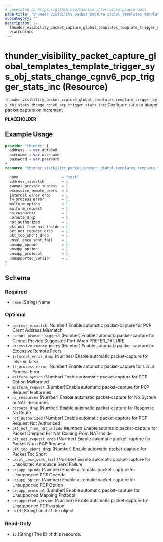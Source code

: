 ```yaml
---
# generated by https://github.com/hashicorp/terraform-plugin-docs
page_title: "thunder_visibility_packet_capture_global_templates_template_trigger_sys_obj_stats_change_cgnv6_pcp_trigger_stats_inc Resource - terraform-provider-thunder"
subcategory: ""
description: |-
  thunder_visibility_packet_capture_global_templates_template_trigger_sys_obj_stats_change_cgnv6_pcp_trigger_stats_inc: Configure stats to trigger packet capture on increment
  PLACEHOLDER
---
```


# thunder_visibility_packet_capture_global_templates_template_trigger_sys_obj_stats_change_cgnv6_pcp_trigger_stats_inc (Resource)

`thunder_visibility_packet_capture_global_templates_template_trigger_sys_obj_stats_change_cgnv6_pcp_trigger_stats_inc`: Configure stats to trigger packet capture on increment

__PLACEHOLDER__

## Example Usage

```terraform
provider "thunder" {
  address  = var.dut9049
  username = var.username
  password = var.password
}
resource "thunder_visibility_packet_capture_global_templates_template_trigger_sys_obj_stats_change_cgnv6_pcp_trigger_stats_inc" "thunder_visibility_packet_capture_global_templates_template_trigger_sys_obj_stats_change_cgnv6_pcp_trigger_stats_inc" {

  name                    = "test"
  address_mismatch        = 1
  cannot_provide_suggest  = 1
  excessive_remote_peers  = 1
  internal_error_drop     = 1
  l4_process_error        = 1
  malform_option          = 1
  malform_request         = 1
  no_resources            = 1
  noroute_drop            = 1
  not_authorized          = 1
  pkt_not_from_nat_inside = 1
  pkt_not_request_drop    = 1
  pkt_too_short_drop      = 1
  unsol_ance_sent_fail    = 1
  unsupp_opcode           = 1
  unsupp_option           = 1
  unsupp_protocol         = 1
  unsupported_version     = 1
}
```

<!-- schema generated by tfplugindocs -->
## Schema

### Required

- `name` (String) Name

### Optional

- `address_mismatch` (Number) Enable automatic packet-capture for PCP Client Address Mismatch
- `cannot_provide_suggest` (Number) Enable automatic packet-capture for Cannot Provide Suggested Port When PREFER_FAILURE
- `excessive_remote_peers` (Number) Enable automatic packet-capture for Excessive Remote Peers
- `internal_error_drop` (Number) Enable automatic packet-capture for Internal Error
- `l4_process_error` (Number) Enable automatic packet-capture for L3/L4 Process Error
- `malform_option` (Number) Enable automatic packet-capture for PCP Option Malformed
- `malform_request` (Number) Enable automatic packet-capture for PCP Request Malformed
- `no_resources` (Number) Enable automatic packet-capture for No System or NAT Resources
- `noroute_drop` (Number) Enable automatic packet-capture for Response No Route
- `not_authorized` (Number) Enable automatic packet-capture for PCP Request Not Authorized
- `pkt_not_from_nat_inside` (Number) Enable automatic packet-capture for Packet Dropped For Not Coming From NAT Inside
- `pkt_not_request_drop` (Number) Enable automatic packet-capture for Packet Not a PCP Request
- `pkt_too_short_drop` (Number) Enable automatic packet-capture for Packet Too Short
- `unsol_ance_sent_fail` (Number) Enable automatic packet-capture for Unsolicited Announce Send Failure
- `unsupp_opcode` (Number) Enable automatic packet-capture for Unsupported PCP Opcode
- `unsupp_option` (Number) Enable automatic packet-capture for Unsupported PCP Option
- `unsupp_protocol` (Number) Enable automatic packet-capture for Unsupported Mapping Protocol
- `unsupported_version` (Number) Enable automatic packet-capture for Unsupported PCP version
- `uuid` (String) uuid of the object

### Read-Only

- `id` (String) The ID of this resource.


